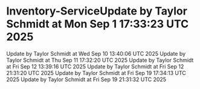 # Inventory-ServiceUpdate by Taylor Schmidt at Mon Sep  1 17:33:23 UTC 2025
Update by Taylor Schmidt at Wed Sep 10 13:40:06 UTC 2025
Update by Taylor Schmidt at Thu Sep 11 17:32:20 UTC 2025
Update by Taylor Schmidt at Fri Sep 12 13:39:16 UTC 2025
Update by Taylor Schmidt at Fri Sep 12 21:31:20 UTC 2025
Update by Taylor Schmidt at Fri Sep 19 17:34:13 UTC 2025
Update by Taylor Schmidt at Fri Sep 19 21:31:32 UTC 2025
